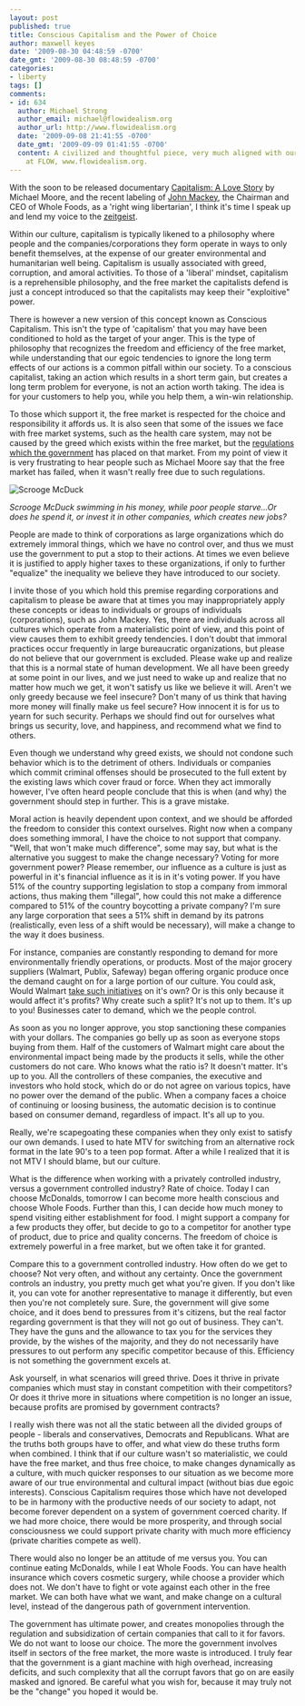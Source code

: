 ```yaml
---
layout: post
published: true
title: Conscious Capitalism and the Power of Choice
author: maxwell keyes
date: '2009-08-30 04:48:59 -0700'
date_gmt: '2009-08-30 08:48:59 -0700'
categories:
- liberty
tags: []
comments:
- id: 634
  author: Michael Strong
  author_email: michael@flowidealism.org
  author_url: http://www.flowidealism.org
  date: '2009-09-08 21:41:55 -0700'
  date_gmt: '2009-09-09 01:41:55 -0700'
  content: A civilized and thoughtful piece, very much aligned with our tone and perspective
    at FLOW, www.flowidealism.org.
---
```


With the soon to be released documentary [Capitalism: A Love Story](http://www.capitalismalovestory.com/) by Michael
Moore, and the recent labeling of [John Mackey](http://en.wikipedia.org/wiki/John_Mackey_%28businessman%29), the
Chairman and CEO of Whole Foods, as a 'right wing libertarian', I think it's time I speak up and lend my voice to the
[zeitgeist](http://en.wikipedia.org/wiki/Zeitgeist).

Within our culture, capitalism is typically likened to a philosophy where people and the companies/corporations they
form operate in ways to only benefit themselves, at the expense of our greater environmental and humanitarian well
being. Capitalism is usually associated with greed, corruption, and amoral activities. To those of a 'liberal' mindset,
capitalism is a reprehensible philosophy, and the free market the capitalists defend is just a concept introduced so
that the capitalists may keep their "exploitive" power.

There is however a new version of this concept known as Conscious Capitalism. This isn't the type of 'capitalism' that
you may have been conditioned to hold as the target of your anger. This is the type of philosophy that recognizes the
freedom and efficiency of the free market, while understanding that our egoic tendencies to ignore the long term
effects of our actions is a common pitfall within our society. To a conscious capitalist, taking an action which
results in a short term gain, but creates a long term problem for everyone, is not an action worth taking. The idea
is for your customers to help you, while you help them, a win-win relationship.

To those which support it, the free market is respected for the choice and responsibility it affords us. It is also
seen that some of the issues we face with free market systems, such as the health care system, may not be caused by
the greed which exists within the free market, but the
[regulations which the government](http://www2.wholefoodsmarket.com/blogs/jmackey/2009/08/14/health-care-reform-full-article/)
has placed on that market. From my point of view it is very frustrating to hear people such as Michael Moore say that
the free market has failed, when it wasn't really free due to such regulations.

![Scrooge McDuck]({{site.assets.url_prefix}}/images/posts/scrooge-mcduck.jpg "Scrooge McDuck, swimming in his money")

*Scrooge McDuck swimming in his money, while poor people starve...Or does he spend it, or invest it in other companies,
which creates new jobs?*

People are made to think of corporations as large organizations which do extremely immoral things, which we have no
control over, and thus we must use the government to put a stop to their actions. At times we even believe it is
justified to apply higher taxes to these organizations, if only to further "equalize" the inequality we believe they
have introduced to our society.

I invite those of you which hold this premise regarding corporations and capitalism to please be aware that at times
you may inappropriately apply these concepts or ideas to individuals or groups of individuals (corporations), such as
John Mackey. Yes, there are individuals across all cultures which operate from a materialistic point of view, and this
point of view causes them to exhibit greedy tendencies. I don't doubt that immoral practices occur frequently in large
bureaucratic organizations, but please do not believe that our government is excluded. Please wake up and realize that
this is a normal state of human development. We all have been greedy at some point in our lives, and we just need to
wake up and realize that no matter how much we get, it won't satisfy us like we believe it will. Aren't we only greedy
because we feel insecure? Don't many of us think that having more money will finally make us feel secure? How innocent
it is for us to yearn for such security. Perhaps we should find out for ourselves what brings us security, love, and
happiness, and recommend what we find to others.

Even though we understand why greed exists, we should not condone such behavior which is to the detriment of others.
Individuals or companies which commit criminal offenses should be prosecuted to the full extent by the existing laws
which cover fraud or force. When they act immorally however, I've often heard people conclude that this is when (and
why) the government should step in further. This is a grave mistake.

Moral action is heavily dependent upon context, and we should be afforded the freedom to consider this context
ourselves. Right now when a company does something immoral, I have the choice to not support that company. "Well,
that won't make much difference", some may say, but what is the alternative you suggest to make the change necessary?
Voting for more government power? Please remember, our influence as a culture is just as powerful in it's financial
influence as it is in it's voting power. If you have 51% of the country supporting legislation to stop a company from
immoral actions, thus making them "illegal", how could this not make a difference compared to 51% of the country
boycotting a private company? I'm sure any large corporation that sees a 51% shift in demand by its patrons
(realistically, even less of a shift would be necessary), will make a change to the way it does business.

For instance, companies are constantly responding to demand for more environmentally friendly operations, or products.
Most of the major grocery suppliers (Walmart, Publix, Safeway) began offering organic produce once the demand caught
on for a large portion of our culture. You could ask, Would Walmart
[take such initiatives](http://en.wikipedia.org/wiki/Wal-Mart#Recent_initiatives) on it's own? Or is this only because
it would affect it's profits? Why create such a split? It's not up to them. It's up to you! Businesses cater to demand,
which we the people control.

As soon as you no longer approve, you stop sanctioning these companies with your dollars. The companies go belly up as
soon as everyone stops buying from them. Half of the customers of Walmart might care about the environmental impact
being made by the products it sells, while the other customers do not care. Who knows what the ratio is? It doesn't
matter. It's up to you. All the controllers of these companies, the executive and investors who hold stock, which do
or do not agree on various topics, have no power over the demand of the public. When a company faces a choice of
continuing or loosing business, the automatic decision is to continue based on consumer demand, regardless of impact.
It's all up to you.

Really, we're scapegoating these companies when they only exist to satisfy our own demands. I used to hate MTV for
switching from an alternative rock format in the late 90's to a teen pop format. After a while I realized that it is
not MTV I should blame, but our culture.

What is the difference when working with a privately controlled industry, versus a government controlled industry? Rate
of choice. Today I can choose McDonalds, tomorrow I can become more health conscious and choose Whole Foods. Further
than this, I can decide how much money to spend visiting either establishment for food. I might support a company for
a few products they offer, but decide to go to a competitor for another type of product, due to price and quality
concerns. The freedom of choice is extremely powerful in a free market, but we often take it for granted.

Compare this to a government controlled industry. How often do we get to choose? Not very often, and without any
certainty. Once the government controls an industry, you pretty much get what you're given. If you don't like it,
you can vote for another representative to manage it differently, but even then you're not completely sure. Sure,
the government will give some choice, and it does bend to pressures from it's citizens, but the real factor regarding
government is that they will not go out of business. They can't. They have the guns and the allowance to tax you for
the services they provide, by the wishes of the majority, and they do not necessarily have pressures to out perform
any specific competitor because of this. Efficiency is not something the government excels at.

Ask yourself, in what scenarios will greed thrive. Does it thrive in private companies which must stay in constant
competition with their competitors? Or does it thrive more in situations where competition is no longer an issue,
because profits are promised by government contracts?

I really wish there was not all the static between all the divided groups of people - liberals and conservatives,
Democrats and Republicans. What are the truths both groups have to offer, and what view do these truths form when
combined. I think that if our culture wasn't so materialistic, we could have the free market, and thus free choice,
to make changes dynamically as a culture, with much quicker responses to our situation as we become more aware of
our true environmental and cultural impact (without bias due egoic interests). Conscious Capitalism requires those
which have not developed to be in harmony with the productive needs of our society to adapt, not become forever
dependent on a system of government coerced charity. If we had more choice, there would be more prosperity, and through
social consciousness we could support private charity with much more efficiency (private charities compete as well).

There would also no longer be an attitude of me versus you. You can continue eating McDonalds, while I eat Whole Foods.
You can have health insurance which covers cosmetic surgery, while choose a provider which does not. We don't have to
fight or vote against each other in the free market. We can both have what we want, and make change on a cultural
level, instead of the dangerous path of government intervention.

The government has ultimate power, and creates monopolies through the regulation and subsidization of certain
companies that call to it for favors. We do not want to loose our choice. The more the government involves itself in
sectors of the free market, the more waste is introduced. I truly fear that the government is a giant machine with
high overhead, increasing deficits, and such complexity that all the corrupt favors that go on are easily masked and
ignored. Be careful what you wish for, because it may truly not be the "change" you hoped it would be.
